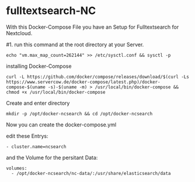 # fulltextsearch-NC

With this Docker-Compose File you have an Setup for Fulltextsearch for Nextcloud.


#1. run this command at the root directory at your Server.

```
echo "vm.max_map_count=262144" >> /etc/sysctl.conf && sysctl -p
```
installing Docker-Compose
```
curl -L https://github.com/docker/compose/releases/download/$(curl -Ls https://www.servercow.de/docker-compose/latest.php)/docker-compose-$(uname -s)-$(uname -m) > /usr/local/bin/docker-compose && chmod +x /usr/local/bin/docker-compose
```
Create and enter directory
```
mkdir -p /opt/docker-ncsearch && cd /opt/docker-ncsearch
```
Now you can create the docker-compose.yml

edit these Entrys:

```
- cluster.name=ncsearch
```
and the Volume for the persitant Data:

```
volumes:
  - /opt/docker-ncsearch/nc-data/:/usr/share/elasticsearch/data
```
